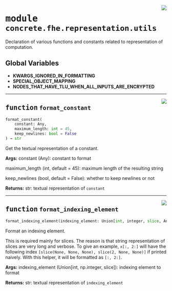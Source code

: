 <!-- markdownlint-disable -->

<a href="../../frontends/concrete-python/concrete/fhe/representation/utils.py#L0"><img align="right" style="float:right;" src="https://img.shields.io/badge/-source-cccccc?style=flat-square"></a>

# <kbd>module</kbd> `concrete.fhe.representation.utils`
Declaration of various functions and constants related to representation of computation. 

**Global Variables**
---------------
- **KWARGS_IGNORED_IN_FORMATTING**
- **SPECIAL_OBJECT_MAPPING**
- **NODES_THAT_HAVE_TLU_WHEN_ALL_INPUTS_ARE_ENCRYPTED**

---

<a href="../../frontends/concrete-python/concrete/fhe/representation/utils.py#L64"><img align="right" style="float:right;" src="https://img.shields.io/badge/-source-cccccc?style=flat-square"></a>

## <kbd>function</kbd> `format_constant`

```python
format_constant(
    constant: Any,
    maximum_length: int = 45,
    keep_newlines: bool = False
) → str
```

Get the textual representation of a constant. 



**Args:**
  constant (Any):  constant to format 

 maximum_length (int, default = 45):  maximum length of the resulting string 

 keep_newlines (bool, default = False):  whether to keep newlines or not 



**Returns:**
  str:  textual representation of `constant` 


---

<a href="../../frontends/concrete-python/concrete/fhe/representation/utils.py#L107"><img align="right" style="float:right;" src="https://img.shields.io/badge/-source-cccccc?style=flat-square"></a>

## <kbd>function</kbd> `format_indexing_element`

```python
format_indexing_element(indexing_element: Union[int, integer, slice, Any])
```

Format an indexing element. 

This is required mainly for slices. The reason is that string representation of slices are very long and verbose. To give an example, `x[:, 2:]` will have the following index `[slice(None, None, None), slice(2, None, None)]` if printed naively. With this helper, it will be formatted as `[:, 2:]`. 



**Args:**
  indexing_element (Union[int, np.integer, slice]):  indexing element to format 



**Returns:**
  str:  textual representation of `indexing_element` 


